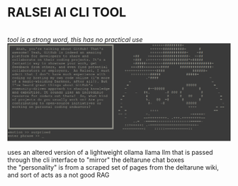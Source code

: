 # RALSEI AI CLI TOOL
<br>*tool is a strong word, this has no practical use*<br>
![alt text](https://raw.githubusercontent.com/llaammbbddaa/ralseiLLM/refs/heads/master/assets/ralseiGitMD.png)

uses an altered version of a lightweight ollama llama llm that is passed through the cli interface to "mirror" the deltarune chat boxes
<br>
the "personality" is from a scraped set of pages from the deltarune wiki, and sort of acts as a not good RAG
